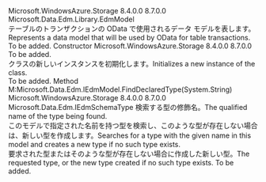 <Type Name="TableStorageModel" FullName="Microsoft.WindowsAzure.Storage.Table.TableStorageModel">
  <TypeSignature Language="C#" Value="public class TableStorageModel : Microsoft.Data.Edm.Library.EdmModel" />
  <TypeSignature Language="ILAsm" Value=".class public auto ansi beforefieldinit TableStorageModel extends Microsoft.Data.Edm.Library.EdmModel implements class Microsoft.Data.Edm.IEdmElement, class Microsoft.Data.Edm.IEdmModel" />
  <TypeSignature Language="DocId" Value="T:Microsoft.WindowsAzure.Storage.Table.TableStorageModel" />
  <TypeSignature Language="VB.NET" Value="Public Class TableStorageModel&#xA;Inherits EdmModel" />
  <TypeSignature Language="F#" Value="type TableStorageModel = class&#xA;    inherit EdmModel&#xA;    interface IEdmModel&#xA;    interface IEdmElement" />
  <AssemblyInfo>
    <AssemblyName>Microsoft.WindowsAzure.Storage</AssemblyName>
    <AssemblyVersion>8.4.0.0</AssemblyVersion>
    <AssemblyVersion>8.7.0.0</AssemblyVersion>
  </AssemblyInfo>
  <Base>
    <BaseTypeName>Microsoft.Data.Edm.Library.EdmModel</BaseTypeName>
  </Base>
  <Interfaces />
  <Docs>
    <summary>
            <span data-ttu-id="f370c-101">テーブルのトランザクションの OData で使用されるデータ モデルを表します。</span><span class="sxs-lookup"><span data-stu-id="f370c-101">Represents a data model that will be used by OData for table transactions.</span></span>
            </summary>
    <remarks>To be added.</remarks>
  </Docs>
  <Members>
    <Member MemberName=".ctor">
      <MemberSignature Language="C#" Value="public TableStorageModel (string accountName);" />
      <MemberSignature Language="ILAsm" Value=".method public hidebysig specialname rtspecialname instance void .ctor(string accountName) cil managed" />
      <MemberSignature Language="DocId" Value="M:Microsoft.WindowsAzure.Storage.Table.TableStorageModel.#ctor(System.String)" />
      <MemberSignature Language="VB.NET" Value="Public Sub New (accountName As String)" />
      <MemberSignature Language="F#" Value="new Microsoft.WindowsAzure.Storage.Table.TableStorageModel : string -&gt; Microsoft.WindowsAzure.Storage.Table.TableStorageModel" Usage="new Microsoft.WindowsAzure.Storage.Table.TableStorageModel accountName" />
      <MemberType>Constructor</MemberType>
      <AssemblyInfo>
        <AssemblyName>Microsoft.WindowsAzure.Storage</AssemblyName>
        <AssemblyVersion>8.4.0.0</AssemblyVersion>
        <AssemblyVersion>8.7.0.0</AssemblyVersion>
      </AssemblyInfo>
      <Parameters>
        <Parameter Name="accountName" Type="System.String" />
      </Parameters>
      <Docs>
        <param name="accountName">To be added.</param>
        <summary>
            <span data-ttu-id="f370c-102"><see cref="T:Microsoft.WindowsAzure.Storage.Table.TableStorageModel" /> クラスの新しいインスタンスを初期化します。</span><span class="sxs-lookup"><span data-stu-id="f370c-102">Initializes a new instance of the <see cref="T:Microsoft.WindowsAzure.Storage.Table.TableStorageModel" /> class.</span></span>
            </summary>
        <remarks>To be added.</remarks>
      </Docs>
    </Member>
    <Member MemberName="Microsoft.Data.Edm.IEdmModel.FindDeclaredType">
      <MemberSignature Language="C#" Value="Microsoft.Data.Edm.IEdmSchemaType IEdmModel.FindDeclaredType (string qualifiedName);" />
      <MemberSignature Language="ILAsm" Value=".method hidebysig newslot virtual instance class Microsoft.Data.Edm.IEdmSchemaType Microsoft.Data.Edm.IEdmModel.FindDeclaredType(string qualifiedName) cil managed" />
      <MemberSignature Language="DocId" Value="M:Microsoft.WindowsAzure.Storage.Table.TableStorageModel.Microsoft#Data#Edm#IEdmModel#FindDeclaredType(System.String)" />
      <MemberSignature Language="VB.NET" Value="Function FindDeclaredType (qualifiedName As String) As IEdmSchemaType Implements IEdmModel.FindDeclaredType" />
      <MemberType>Method</MemberType>
      <Implements>
        <InterfaceMember>M:Microsoft.Data.Edm.IEdmModel.FindDeclaredType(System.String)</InterfaceMember>
      </Implements>
      <AssemblyInfo>
        <AssemblyName>Microsoft.WindowsAzure.Storage</AssemblyName>
        <AssemblyVersion>8.4.0.0</AssemblyVersion>
        <AssemblyVersion>8.7.0.0</AssemblyVersion>
      </AssemblyInfo>
      <ReturnValue>
        <ReturnType>Microsoft.Data.Edm.IEdmSchemaType</ReturnType>
      </ReturnValue>
      <Parameters>
        <Parameter Name="qualifiedName" Type="System.String" />
      </Parameters>
      <Docs>
        <param name="qualifiedName"><span data-ttu-id="f370c-103">検索する型の修飾名。</span><span class="sxs-lookup"><span data-stu-id="f370c-103">The qualified name of the type being found.</span></span></param>
        <summary>
            <span data-ttu-id="f370c-104">このモデルで指定された名前を持つ型を検索し、このような型が存在しない場合は、新しい型を作成します。</span><span class="sxs-lookup"><span data-stu-id="f370c-104">Searches for a type with the given name in this model and creates a new type if no such type exists.</span></span>
            </summary>
        <returns><span data-ttu-id="f370c-105">要求された型またはそのような型が存在しない場合に作成した新しい型。</span><span class="sxs-lookup"><span data-stu-id="f370c-105">The requested type, or the new type created if no such type exists.</span></span></returns>
        <remarks>To be added.</remarks>
      </Docs>
    </Member>
  </Members>
</Type>